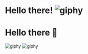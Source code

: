 # Hello there! ![giphy]("https://github.com/TheDudeThatCode/TheDudeThatCode/blob/master/Assets/Hi.gif")
# Hello there 👋

 ![giphy](https://user-images.githubusercontent.com/86170100/197214541-2b31641e-3fec-4c3b-b699-34f71ddbecfe.gif)
 ![giphy](https://user-images.githubusercontent.com/86170100/197214541-2b31641e-3fec-4c3b-b699-34f71ddbecfe.gif)




<!--
**robism05/robism05** is a ✨ _special_ ✨ repository because its `README.md` (this file) appears on your GitHub profile.

